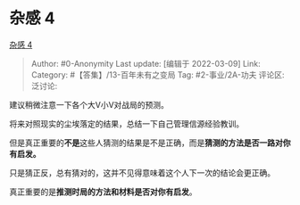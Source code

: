 # 杂感 4
[杂感 4](https://zhuanlan.zhihu.com/p/478381744)

> Author: #0-Anonymity
> Last update: [编辑于 2022-03-09]
> Link:
> Category: #【答集】/13-百年未有之变局
> Tag: #2-事业/2A-功夫
> 评论区:
> 泛讨论:

建议稍微注意一下各个大V小V对战局的预测。

将来对照现实的尘埃落定的结果，总结一下自己管理信源经验教训。

但是真正重要的**不是**这些人猜测的结果是不是正确，而是**猜测的方法是否一路对你有启发。**

只是猜正反，总有猜对的，这并不见得意味着这个人下一次的结论会更正确。

真正重要的是**推测时局的方法和材料是否对你有启发**。
